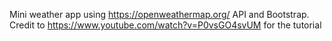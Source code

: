 Mini weather app using https://openweathermap.org/ API and Bootstrap. Credit to https://www.youtube.com/watch?v=P0vsGO4svUM for the tutorial
